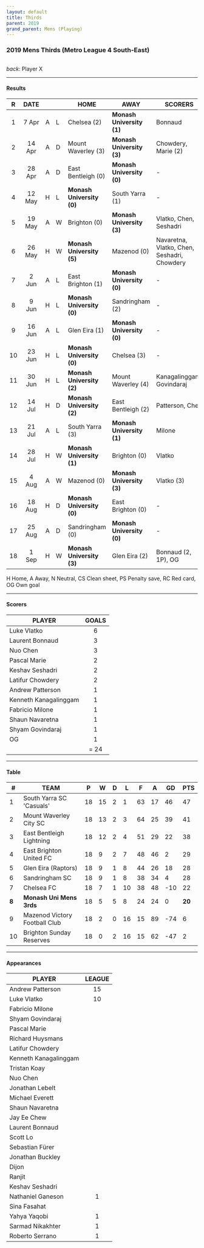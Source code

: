 ```yaml
---
layout: default
title: Thirds
parent: 2019
grand_parent: Mens (Playing)
---
```


### 2019 Mens Thirds (Metro League 4 South-East)

![]()

_back_: Player X

------------------------

#### Results 

| R | DATE |  |    | HOME | AWAY | SCORERS | OTHER |
|:---:|:---:|:---:|:---| --- | --- | --- | --- |
| 1 | 7 Apr | A  | L | Chelsea (2)                | **Monash University (1)** | Bonnaud |  |
| 2 | 14 Apr |A  | D |  Mount Waverley (3)        |  **Monash University (3)** | Chowdery, Marie (2) |  |
| 3 | 28 Apr | A | D |  East Bentleigh (0)        | **Monash University (0)**  | -  | Fasahat (CS)  |
| 4 | 12 May |H  | L |  **Monash University (0)** | South Yarra (1)            | - |  |
| 5 | 19 May | A | W | Brighton (0)               |  **Monash University (3)** | Vlatko, Chen, Seshadri | Fasahat (CS)  |
| 6 | 26 May | H | W |  **Monash University (5)** | Mazenod (0)                | Navaretna, Vlatko, Chen, Seshadri, Chowdery|  CS  |
| 7 | 2 Jun | A | L  |  East Brighton (1)         | **Monash University (0)**  | - |  |
| 8 | 9 Jun | H | L  |  **Monash University (0)** | Sandringham (2)            | - |  |
| 9 | 16 Jun | A | L | Glen Eira (1)              |  **Monash University (0)** | - |  |
| 10 | 23 Jun |H |L  | **Monash University (0)**  | Chelsea (3)                | -  |  |
| 11 | 30 Jun  |H |L |  **Monash University (2)** | Mount Waverley (4)         | Kanagalinggam, Govindaraj  |  |
| 12 | 14 Jul  |H |D |  **Monash University (2)** | East Bentleigh (2)         | Patterson, Chen  |  |
| 13 | 21 Jul |A |L  | South Yarra (3)            | **Monash University (1)**  | Milone  |  |
| 14 | 28 Jul |H |W  |  **Monash University (1)** | Brighton (0)               | Vlatko | CS  |
| 15 | 4 Aug  |A |W  |  Mazenod (0)               | **Monash University (3)**  | Vlatko (3)   | CS  |
| 16 | 18 Aug |H |D  |  **Monash University (0)** | East Brighton (0)          | -  | Ganeson (CS)  |
| 17 | 25 Aug |A |D  |  Sandringham (0)             |  **Monash University (0)** | -  | Fasahat (PS)  |
| 18 | 1 Sep  |H |W  |   **Monash University (3)** | Glen Eira (2)             | Bonnaud (2, 1P), OG  |  |

H Home, A Away, N Neutral, CS Clean sheet, PS Penalty save, RC Red card, OG Own goal 

------------------------

#### Scorers

| PLAYER                   | GOALS |
| ------------------------ |:-----:|
| Luke Vlatko              |   6   |
| Laurent Bonnaud         |   3   |
| Nuo Chen                |   3   |
| Pascal Marie            |   2   |
| Keshav Seshadri        |   2   |
| Latifur Chowdery       |   2   |
| Andrew Patterson        |   1   |
| Kenneth Kanagalinggam   |   1   |
| Fabricio Milone         |   1   |
| Shaun Navaretna         |   1   |
| Shyam Govindaraj        |   1   |
| OG                      |   1   |
|                          | = 24 |

------------------------

#### Table

| #   | TEAM                          | P  | W  | D | L  | F  | A  | GD  | PTS |
|-----|-------------------------------|----|----|---|----|----|----|-----|-----|
| 1   | South Yarra SC 'Casuals'      | 18 | 15 | 2 | 1  | 63 | 17 | 46  | 47  |
| 2   | Mount Waverley City SC        | 18 | 13 | 2 | 3  | 64 | 25 | 39  | 41  |
| 3   | East Bentleigh Lightning      | 18 | 12 | 2 | 4  | 51 | 29 | 22  | 38  |
| 4   | East Brighton United FC       | 18 | 9  | 2 | 7  | 48 | 46 | 2   | 29  |
| 5   | Glen Eira (Raptors)           | 18 | 9  | 1 | 8  | 44 | 26 | 18  | 28  |
| 6   | Sandringham SC                | 18 | 9  | 1 | 8  | 38 | 34 | 4   | 28  |
| 7   | Chelsea FC                    | 18 | 7  | 1 | 10 | 38 | 48 | -10 | 22  |
| **8**| **Monash Uni Mens 3rds**     | 18 | 5  | 5 | 8  | 24 | 24 | 0   | **20**  |
| 9   | Mazenod Victory Football Club | 18 | 2  | 0 | 16 | 15 | 89 | -74 | 6   |
| 10  | Brighton Sunday Reserves      | 18 | 0  | 2 | 16 | 15 | 62 | -47 | 2   |

------------------------

#### Appearances

| PLAYER                | LEAGUE |
| --------------------- |:-----:|
| Andrew Patterson       |  15   |
| Luke Vlatko            |  10   |
| Fabricio Milone         |     |
| Shyam Govindaraj         |     |
| Pascal Marie         |     |
| Richard Huysmans         |     |
| Latifur Chowdery         |     |
| Kenneth Kanagalinggam         |     |
| Tristan Koay         |     |
| Nuo Chen         |     |
| Jonathan Lebelt         |     |
| Michael Everett         |     |
| Shaun Navaretna         |     |
| Jay Ee Chew         |     |
| Laurent Bonnaud         |     |
| Scott Lo         |     |
| Sebastian Fürer         |     |
| Jonathan Buckley         |     |
| Dijon         |     |
| Ranjit         |     |
| Keshav Seshadri         |     |
| Nathaniel Ganeson         |  1   |
| Sina Fasahat         |     |
| Yahya Yaqobi         |   1  |
| Sarmad Nikakhter         |  1   |
| Roberto Serrano         |  1   |
